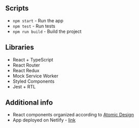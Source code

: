 ## Scripts

- `npm start` - Run the app
- `npm test` - Run tests
- `npm run build` - Build the project

## Libraries

- React + TypeScript
- React Router
- React Redux
- Mock Service Worker
- Styled Components
- Jest + RTL

## Additional info
- React components organized according to [Atomic Design](https://bradfrost.com/blog/post/atomic-web-design/)
- App deployed on Netlify - [link](https://hungry-goldwasser-e4c470.netlify.app/)
